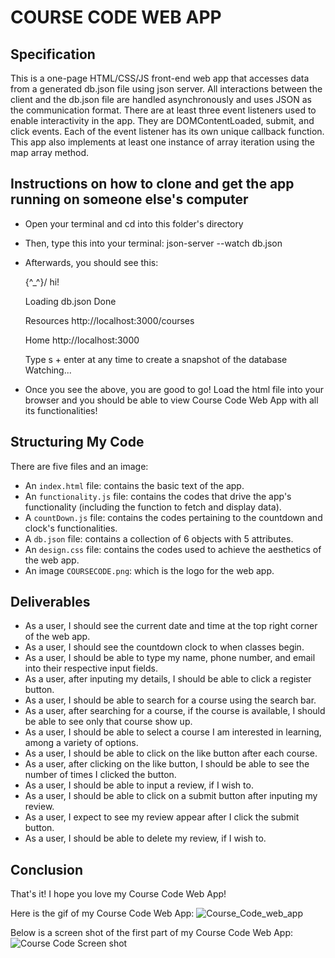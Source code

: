 # COURSE CODE WEB APP

## Specification
This is a one-page HTML/CSS/JS front-end web app that accesses data from a generated db.json file using json server. 
All interactions between the client and the db.json file are handled asynchronously and uses JSON as the 
communication format. There are at least three event listeners used to enable 
interactivity in the app. They are DOMContentLoaded, submit, and click events. 
Each of the event listener has its own unique callback function.  
This app also implements at least one instance of array iteration using the map array method. 


## Instructions on how to clone and get the app running on someone else's computer
* Open your terminal and cd into this folder's directory
* Then, type this into your terminal:
                json-server --watch db.json
* Afterwards, you should see this:

    \{^_^}/ hi!

  Loading db.json
  Done

  Resources
  http://localhost:3000/courses

  Home
  http://localhost:3000

  Type s + enter at any time to create a snapshot of the database
  Watching...
* Once you see the above, you are good to go! Load the html file into your browser and you should be able to view Course Code Web App with all its functionalities!


## Structuring My Code
There are five files and an image:
* An `index.html` file: contains the basic text of the app. 
* An `functionality.js` file: contains the codes that drive the app's functionality (including the function to fetch and display data).
* A `countDown.js` file: contains the codes pertaining to the countdown and clock's functionalities.
* A `db.json` file: contains a collection of 6 objects with 5 attributes.
* An `design.css` file: contains the codes used to achieve the aesthetics of the web app.
* An image `COURSECODE.png`: which is the logo for the web app.


## Deliverables
* As a user, I should see the current date and time at the top right corner of the web app.
* As a user, I should see the countdown clock to when classes begin. 
* As a user, I should be able to type my name, phone number, and email into their respective input fields.
* As a user, after inputing my details, I should be able to click a register button.
* As a user, I should be able to search for a course using the search bar.
* As a user, after searching for a course, if the course is available, I should be able to see only that course show up. 
* As a user, I should be able to select a course I am interested in learning, among a variety of options.
* As a user, I should be able to click on the like button after each course.
* As a user, after clicking on the like button, I should be able to see the number of times I clicked the button. 
* As a user, I should be able to input a review, if I wish to.
* As a user, I should be able to click on a submit button after inputing my review.
* As a user, I expect to see my review appear after I click the submit button.
* As a user, I should be able to delete my review, if I wish to. 


## Conclusion

That's it! I hope you love my Course Code Web App!

Here is the gif of my Course Code Web App:
![Course_Code_web_app](https://user-images.githubusercontent.com/111917239/212435128-a6da17b9-5d18-471a-ad4e-049590dbce80.gif)

Below is a screen shot of the first part of my Course Code Web App:
![Course Code Screen shot](https://user-images.githubusercontent.com/111917239/212435594-3be6d8a6-6fe9-45ad-a530-f12a987e0cfb.png)